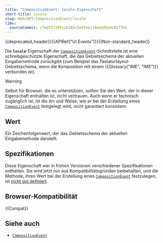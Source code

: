 ```yaml
---
title: "CompositionEvent: locale-Eigenschaft"
short-title: locale
slug: Web/API/CompositionEvent/locale
l10n:
  sourceCommit: c7edf2734fccb185c5e93ee114ea3d5edc0177b5
---
```


{{deprecated_header}}{{APIRef("UI Events")}}{{Non-standard_header}}

Die **`locale`**-Eigenschaft der [`CompositionEvent`](/de/docs/Web/API/CompositionEvent)-Schnittstelle ist eine schreibgeschützte Eigenschaft, die das Gebietsschema der aktuellen Eingabemethode zurückgibt (zum Beispiel das Tastaturlayout-Gebietsschema, wenn die Komposition mit einem {{Glossary("IME", "IME")}} verbunden ist).

> [!WARNING]
> Selbst für Browser, die es unterstützen, sollten Sie den Wert, der in dieser Eigenschaft enthalten ist, nicht vertrauen.
> Auch wenn er technisch zugänglich ist, ist die Art und Weise, wie er bei der Erstellung eines [`CompositionEvent`](/de/docs/Web/API/CompositionEvent) festgelegt wird, nicht garantiert konsistent.

## Wert

Ein Zeichenfolgenwert, der das Gebietsschema der aktuellen Eingabemethode darstellt.

## Spezifikationen

Diese Eigenschaft war in frühen Versionen verschiedener Spezifikationen enthalten. Sie wird jetzt nur aus Kompatibilitätsgründen beibehalten, und die Methode, ihren Wert bei der Erstellung eines [`CompositionEvent`](/de/docs/Web/API/CompositionEvent) festzulegen, ist [nicht gut definiert](https://github.com/w3c/uievents/issues/48).

## Browser-Kompatibilität

{{Compat}}

## Siehe auch

- [`CompositionEvent`](/de/docs/Web/API/CompositionEvent)
